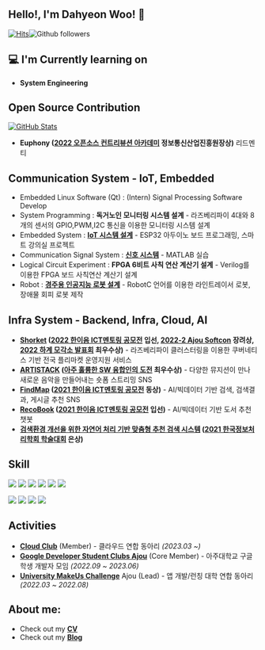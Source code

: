 <h2>Hello!, I'm Dahyeon Woo! 👋</h2>

[![Hits](https://hits.seeyoufarm.com/api/count/incr/badge.svg?url=https%3A%2F%2Fgithub.com%2Fdefwdahyun0&count_bg=%2379C83D&title_bg=%23555555&icon=&icon_color=%23E7E7E7&title=hits&edge_flat=false)](https://hits.seeyoufarm.com)![Github followers](https://img.shields.io/github/followers/DahyeonWoo?label=Follow)

<h2>💻 I'm Currently learning on</h2>

- **System Engineering**


## Open Source Contribution
<div>
  <p>
    <a href="https://github.com/euphony-io/euphony">
      <img src="https://github-readme-stats.vercel.app/api/pin/?username=euphony-io&repo=euphony" alt="GitHub Stats" />
    </a>
  </p>
</div>

- **Euphony ([2022 오픈소스 컨트리뷰션 아카데미](https://www.oss.kr/notice/show/c23e1001-daf8-46ad-97e6-71045ae4b6b9?page=1) 정보통신산업진흥원장상)** 리드멘티

## Communication System - IoT, Embedded
- Embedded Linux Software (Qt) : (Intern) Signal Processing Software Develop
- System Programming : **독거노인 모니터링 시스템 설계** - 라즈베리파이 4대와 8개의 센서의 GPIO,PWM,I2C 통신을 이용한 모니터링 시스템 설계
- Embedded System : **[IoT 시스템 설계](https://github.com/DahyeonWoo/EmbeddedSystemExperiment)** - ESP32 아두이노 보드 프로그래밍, 스마트 강의실 프로젝트
- Communication Signal System : **[신호 시스템](https://github.com/DahyeonWoo/SignalSystem)** - MATLAB 실습
- Logical Circuit Experiment : **FPGA 6비트 사칙 연산 계산기 설계** - Verilog를 이용한 FPGA 보드 사칙연산 계산기 설계 
- Robot : **[경주용 인공지능 로봇 설계](https://github.com/DahyeonWoo/AdventureDesign)** - RobotC 언어를 이용한 라인트레이서 로봇, 장애물 회피 로봇 제작

## Infra System - Backend, Infra, Cloud, AI
- **[Shorket](https://github.com/DahyeonWoo/Shorket) ([2022 한이음 ICT멘토링 공모전](https://www.hanium.or.kr/portal/subscription/contestInfo.do?trackSeq=8) 입선, [2022-2 Ajou Softcon](https://softcon.ajou.ac.kr/works/works_prev.asp?uid=789&category=R&wTerm=2022-2) 장려상, [2022 하계 모각소 발표회](https://www.ajou.ac.kr/sw/board/mogagso.do?mode=view&articleNo=204804&article.offset=0&articleLimit=10) 최우수상)** - 라즈베리파이 클러스터링을 이용한 쿠버네티스 기반 전국 플리마켓 운영지원 서비스
- **[ARTISTACK](https://github.com/umc-artistack/artistack-server) ([아주 훌륭한 SW 융합인의 도전](https://www.ajou.ac.kr/sw/board/notice.do?mode=view&articleNo=204047&article.offset=0&articleLimit=10&srSearchVal=%EC%95%84%EC%A3%BC+%ED%9B%8C%EB%A5%AD) 최우수상)** - 다양한 뮤지션이 만나 새로운 음악을 만들어내는 숏폼 스트리밍 SNS
- **[FindMap](https://github.com/DahyeonWoo/FindMap) ([2021 한이음 ICT멘토링 공모전](https://www.hanium.or.kr/portal/subscription/contestInfo.do?trackSeq=8) 동상)** - AI/빅데이터 기반  검색, 검색결과, 게시글 추천 SNS
- **[RecoBook](https://github.com/DahyeonWoo/recoBook) ([2021 한이음 ICT멘토링 공모전](https://www.hanium.or.kr/portal/subscription/contestInfo.do?trackSeq=8) 입선)** - AI/빅데이터 기반 도서 추천 챗봇
- **[검색환경 개선을 위한 자연어 처리 기반 맞춤형 추천 검색 시스템](https://koreascience.kr/article/CFKO202133649036972.pdf) ([2021 한국정보처리학회 학술대회](https://www.manuscriptlink.com/society/kips/conference/ack2021) 은상)**

<h2> Skill</h2>

<img src="https://img.shields.io/badge/c++-%2300599C.svg?style=for-the-badge&logo=c%2B%2B&logoColor=white"/></a>
<img src="https://img.shields.io/badge/C-A8B9CC?style=for-the-badge&logo=c&logoColor=white"/></a>
<img src="https://img.shields.io/badge/python-3776AB?style=for-the-badge&logo=python&logoColor=white"/></a>
<img src="https://img.shields.io/badge/java-%23ED8B00.svg?style=for-the-badge&logo=Java&logoColor=white"/></a>
<img src="https://img.shields.io/badge/javascript-F7DF1E?style=for-the-badge&logo=javascript&logoColor=black"/></a>
<img src="https://img.shields.io/badge/mysql-4479A1?style=for-the-badge&logo=mysql&logoColor=white"/></a> 

<img src="https://img.shields.io/badge/aws-232F3E?style=for-the-badge&logo=amazonaws&logoColor=white"></a> 
<img src="https://img.shields.io/badge/Ubuntu-E95420?style=for-the-badge&logo=ubuntu&logoColor=white"></a>
<img src="https://img.shields.io/badge/docker-%230db7ed.svg?style=for-the-badge&logo=docker&logoColor=white"></a>
<img src="https://img.shields.io/badge/kubernetes-326CE5?style=for-the-badge&logo=kubernetes&logoColor=white"></a>

<h2>Activities</h2>

- **[Cloud Club](https://cloudclub.oopy.io/)** (Member) - 클라우드 연합 동아리 *(2023.03 ~)*
- **[Google Developer Student Clubs Ajou](https://github.com/gdsc-ajou)** (Core Member) - 아주대학교 구글 학생 개발자 모임 *(2022.09 ~ 2023.06)*
- **[University MakeUs Challenge](https://www.makeus.in/umc)** Ajou (Lead) - 앱 개발/런칭 대학 연합 동아리 *(2022.03 ~ 2022.08)*


<h2> About me:</h2>

- Check out my **[CV](https://wdahyeon.notion.site/Dahyeon-Woo-7392bc626c5e49c1ac3ba4cdde69cd7a?pvs=4)**
- Check out my **[Blog](https://huchuu.tistory.com)**





